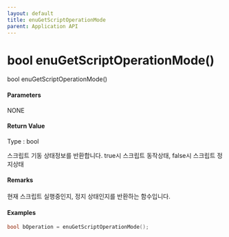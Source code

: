```yaml
---
layout: default
title: enuGetScriptOperationMode
parent: Application API
---
```

# bool enuGetScriptOperationMode\(\)

bool enuGetScriptOperationMode\(\)

#### Parameters

NONE

#### Return Value

Type : bool

스크립트 기동 상태정보를 반환합니다. true시 스크립트 동작상태, false시 스크립트 정지상태

#### Remarks

현재 스크립트 실행중인지, 정지 상태인지를 반환하는 함수입니다.

#### Examples

```cpp
bool bOperation = enuGetScriptOperationMode();
```



